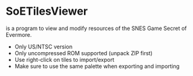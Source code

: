 # SoETilesViewer
is a program to view and modify resources of the SNES Game Secret of Evermore.

* Only US/NTSC version
* Only uncompressed ROM supported (unpack ZIP first)
* Use right-click on tiles to import/export
* Make sure to use the same palette when exporting and importing
